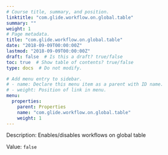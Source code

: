 ```yaml
---
# Course title, summary, and position.
linktitle: "com.glide.workflow.on.global.table"
summary: ""
weight: 1
# Page metadata.
title: "com.glide.workflow.on.global.table"
date: "2018-09-09T00:00:00Z"
lastmod: "2018-09-09T00:00:00Z"
draft: false  # Is this a draft? true/false
toc: true  # Show table of contents? true/false
type: docs  # Do not modify.

# Add menu entry to sidebar.
# - name: Declare this menu item as a parent with ID name.
# - weight: Position of link in menu.
menu:
  properties:
    parent: Properties
    name: "com.glide.workflow.on.global.table"
    weight: 1
---
```


Description: Enables/disables workflows on global table


Value: `false`